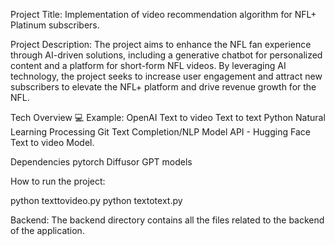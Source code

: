 Project Title: Implementation of video recommendation algorithm for NFL+ Platinum subscribers.

Project Description: The project aims to enhance the NFL fan experience through AI-driven solutions, including a generative chatbot for personalized content and a platform for short-form NFL videos. By leveraging AI technology, the project seeks to increase user engagement and attract new subscribers to elevate the NFL+ platform and drive revenue growth for the NFL.

Tech Overview 💻
Example:
OpenAI
Text to video
Text to text
Python
Natural Learning Processing
Git
Text Completion/NLP Model API - Hugging Face Text to video Model.

Dependencies 
pytorch
Diffusor
GPT models

How to run the project:

python texttovideo.py
python textotext.py

Backend:
The backend directory contains all the files related to the backend of the application.


